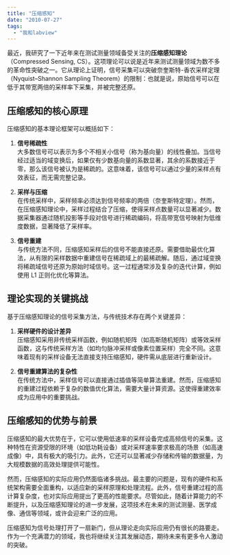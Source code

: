 ```yaml
---
title: "压缩感知"
date: "2010-07-27"
tags: 
  - "我和labview"
---
```


最近，我研究了一下近年来在测试测量领域备受关注的**压缩感知理论**（Compressed Sensing, CS）。这项理论可以说是近年来测试测量领域为数不多的革命性突破之一。它从理论上证明，信号采集可以突破奈奎斯特-香农采样定理（Nyquist–Shannon Sampling Theorem）的限制：也就是说，原始信号可以在低于其带宽两倍的采样率下采集，并被完整还原。  

## 压缩感知的核心原理  

压缩感知的基本理论框架可以概括如下：  

1. **信号稀疏性**  
   大多数信号可以表示为多个不相关小信号（称为基向量）的线性叠加。当信号经过适当的域变换后，如果仅有少数基向量的系数显著，其余的系数接近于零，那么该信号被认为是稀疏的。这意味着，该信号可以通过少量的采样点有效表征，而无需完整记录。  

2. **采样与压缩**  
   在传统采样中，采样频率必须达到信号频率的两倍（奈奎斯特定理）。然而，在压缩感知理论中，采样过程结合了压缩，使得采样点数量可以显著减少。数据采集器通过随机投影等手段对信号进行稀疏编码，将高带宽信号映射为低维度数据，显著降低了采样率。  

3. **信号重建**  
   与传统方法不同，压缩感知采样后的信号不能直接还原。需要借助最优化算法，从有限的采样数据中重建信号在稀疏域上的最稀疏解。随后，通过域变换将稀疏域信号还原为原始时域信号。这一过程通常涉及复杂的迭代计算，例如使用 L1 正则化优化等算法。  

## 理论实现的关键挑战  

基于压缩感知理论的信号采集方法，与传统技术存在两个关键差异：  

1. **采样硬件的设计差异**  
   压缩感知采用非传统采样函数，例如随机矩阵（如高斯随机矩阵）或等效采样函数，这与传统采样方法（如均匀脉冲采样或像素位置采样）完全不同。这意味着现有的采样设备无法直接支持压缩感知，硬件需从底层进行重新设计。  

2. **信号重建算法的复杂性**  
   在传统方法中，采样信号可以直接通过插值等简单算法重建。然而，压缩感知的重建过程依赖于复杂的数值优化算法，需要大量计算资源。这使得重建效率成为应用中的重要挑战。  

## 压缩感知的优势与前景  

压缩感知的最大优势在于，它可以使用低速率的采样设备完成高频信号的采集。这种特性在资源受限的环境（如低功耗设备）或对采样速率要求极高的场景（如高速成像）中，具有极大的吸引力。此外，它还可以显著减少存储和传输的数据量，为大规模数据的高效处理提供可能性。  

然而，压缩感知的实际应用仍然面临诸多挑战。最主要的问题是，现有的硬件和系统架构需要全面重构，以适应新的采样原理和处理流程。此外，信号重建过程的高计算复杂度，也对实际应用提出了更高的性能要求。尽管如此，随着计算能力的不断提升，以及压缩感知理论的进一步发展，这项技术在未来的测试测量、医学成像、通信等领域，或许会迎来广泛的应用。  

压缩感知为信号处理打开了一扇新门，但从理论走向实际应用仍有很长的路要走。作为一个充满潜力的领域，我也将继续关注其发展动态，期待未来有更多令人激动的突破。
